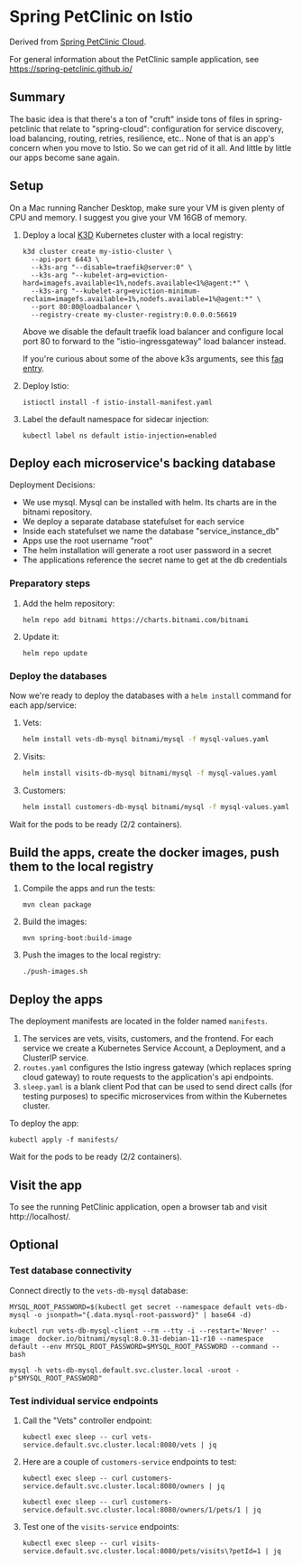 # Spring PetClinic on Istio

Derived from [Spring PetClinic Cloud](https://github.com/spring-petclinic/spring-petclinic-cloud).

For general information about the PetClinic sample application, see https://spring-petclinic.github.io/

## Summary

The basic idea is that there's a ton of "cruft" inside tons of files in spring-petclinic that relate to "spring-cloud": configuration for service discovery, load balancing, routing, retries, resilience, etc.. None of that is an app's concern when you move to Istio. So we can get rid of it all. And little by little our apps become sane again.

## Setup

On a Mac running Rancher Desktop, make sure your VM is given plenty of CPU and memory.
I suggest you give your VM 16GB of memory.

1. Deploy a local [K3D](https://k3d.io/) Kubernetes cluster with a local registry:

    ```shell
    k3d cluster create my-istio-cluster \
      --api-port 6443 \
      --k3s-arg "--disable=traefik@server:0" \
      --k3s-arg "--kubelet-arg=eviction-hard=imagefs.available<1%,nodefs.available<1%@agent:*" \
      --k3s-arg "--kubelet-arg=eviction-minimum-reclaim=imagefs.available=1%,nodefs.available=1%@agent:*" \
      --port 80:80@loadbalancer \
      --registry-create my-cluster-registry:0.0.0.0:56619
    ```

    Above we disable the default traefik load balancer and configure local port 80 to forward to the "istio-ingressgateway" load balancer instead.

    If you're curious about some of the above k3s arguments, see this [faq entry](https://k3d.io/v5.4.6/faq/faq/?h=storage#pods-evicted-due-to-lack-of-disk-space).

3. Deploy Istio:

   ```shell
   istioctl install -f istio-install-manifest.yaml
   ```

4. Label the default namespace for sidecar injection:

   ```shell
   kubectl label ns default istio-injection=enabled
   ```

## Deploy each microservice's backing database

Deployment Decisions:

- We use mysql.  Mysql can be installed with helm.  Its charts are in the bitnami repository.
- We deploy a separate database statefulset for each service
- Inside each statefulset we name the database "service_instance_db"
- Apps use the root username "root"
- The helm installation will generate a root user password in a secret
- The applications reference the secret name to get at the db credentials

### Preparatory steps

1. Add the helm repository:

   ```shell
   helm repo add bitnami https://charts.bitnami.com/bitnami
   ```

1. Update it:

   ```shell
   helm repo update
   ```

### Deploy the databases

Now we're ready to deploy the databases with a `helm install` command for each app/service:

1. Vets:

    ```bash
    helm install vets-db-mysql bitnami/mysql -f mysql-values.yaml
    ```

2. Visits:

    ```bash
    helm install visits-db-mysql bitnami/mysql -f mysql-values.yaml
    ```

3. Customers:

    ```bash
    helm install customers-db-mysql bitnami/mysql -f mysql-values.yaml
    ```

Wait for the pods to be ready (2/2 containers).

## Build the apps, create the docker images, push them to the local registry

1. Compile the apps and run the tests:

   ```shell
   mvn clean package
   ```

2. Build the images:

   ```shell
   mvn spring-boot:build-image
   ```

3. Push the images to the local registry:

   ```shell
   ./push-images.sh
   ```

## Deploy the apps

The deployment manifests are located in the folder named `manifests`.

1. The services are vets, visits, customers, and the frontend.  For each service we create a Kubernetes Service Account, a Deployment, and a ClusterIP service.
2. `routes.yaml` configures the Istio ingress gateway (which replaces spring cloud gateway) to route requests to the application's api endpoints.
3. `sleep.yaml` is a blank client Pod that can be used to send direct calls (for testing purposes) to specific microservices from within the Kubernetes cluster.

To deploy the app:

```shell
kubectl apply -f manifests/
```

Wait for the pods to be ready (2/2 containers).

## Visit the app

To see the running PetClinic application, open a browser tab and visit http://localhost/.

## Optional

### Test database connectivity

Connect directly to the `vets-db-mysql` database:

```shell
MYSQL_ROOT_PASSWORD=$(kubectl get secret --namespace default vets-db-mysql -o jsonpath="{.data.mysql-root-password}" | base64 -d)
```

```shell
kubectl run vets-db-mysql-client --rm --tty -i --restart='Never' --image  docker.io/bitnami/mysql:8.0.31-debian-11-r10 --namespace default --env MYSQL_ROOT_PASSWORD=$MYSQL_ROOT_PASSWORD --command -- bash
```

```shell
mysql -h vets-db-mysql.default.svc.cluster.local -uroot -p"$MYSQL_ROOT_PASSWORD"
```

### Test individual service endpoints

1. Call the "Vets" controller endpoint:

    ```shell
    kubectl exec sleep -- curl vets-service.default.svc.cluster.local:8080/vets | jq
    ```

2. Here are a couple of `customers-service` endpoints to test:

    ```shell
    kubectl exec sleep -- curl customers-service.default.svc.cluster.local:8080/owners | jq
    ```

    ```shell
    kubectl exec sleep -- curl customers-service.default.svc.cluster.local:8080/owners/1/pets/1 | jq
    ```

3. Test one of the `visits-service` endpoints:

    ```shell
    kubectl exec sleep -- curl visits-service.default.svc.cluster.local:8080/pets/visits\?petId=1 | jq
    ```

